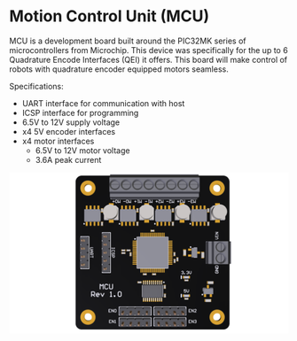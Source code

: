 # Motion Control Unit (MCU)

MCU is a development board built around the PIC32MK series of microcontrollers from Microchip. This device was specifically for the up to 6 Quadrature Encode Interfaces (QEI) it offers. This board will make control of robots with quadrature encoder equipped motors seamless. 

Specifications:
- UART interface for communication with host
- ICSP interface for programming
- 6.5V to 12V supply voltage
- x4 5V encoder interfaces
- x4 motor interfaces
  - 6.5V to 12V motor voltage
  - 3.6A peak current

![MCU Rev 1.0](Images/top.png)
